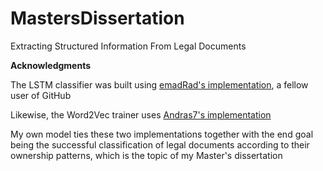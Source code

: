 # MastersDissertation
Extracting Structured Information From Legal Documents

**Acknowledgments**

The LSTM classifier was built using [emadRad's implementation](https://github.com/emadRad/lstm-gru-pytorch/blob/master/lstm_gru.ipynb), a fellow user of GitHub

Likewise, the Word2Vec trainer uses [Andras7's implementation](https://github.com/Andras7/word2vec-pytorch)

My own model ties these two implementations together with the end goal being the successful classification of legal documents according to their ownership patterns, which is the topic of my Master's dissertation
